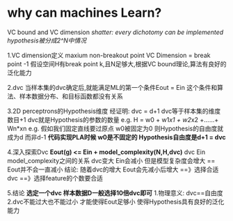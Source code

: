 # why can machines Learn?
VC bound and VC dimension
*shatter: every dichotomy can be implemented  hypothesis被分成2^N中情况*

1.VC dimension定义
maxium non-breakout point
VC Dimension = break point -1 
假设空间H有break point k,且N足够大,根据VC bound理论,算法有良好的泛化能力

2.dvc
当样本集的dvc确定后,就能满足ML的第一个条件Eout = Ein 
这个条件和算法、样本数据分布、和目标函数都没有关系

3.2D perceptrons的Hypothesis维度
经证明: dvc = d+1
dvc等于样本集的维度数目+1  dvc就是Hypothesis的参数的数量 
e.g. H = w0 + w1*x1 + w2*x2 +......+ Wn*xn
e.g. 假如我们固定直线要过原点 w0被固定为0  则Hypothesis的自由度就成为d 而非d-1
**代码实现PLA时候 w0是不固定的 Hypothesis自由度是d+1 = dvc**

4.深入探索Dvc
**Eout(g) <= Ein + model_complexity(N,H,dvc)**
dvc  Ein model_complexity之间的关系
dvc变大 Ein会减小 但是模型复杂度会增大 == Eout并不会一直减小
结论:  随着dvc的增大 Eout会先减小后增大
==》选择合适dvc 
==》选择feature的个数要合适  

5.结论
**选定一个dvc 样本数据D一般选择10倍dvc即可**
1.物理意义: dvc==自由度
2.dvc不能过大也不能过小 才能使得Eout足够小 使得Hypothesis具有良好的泛化能力
